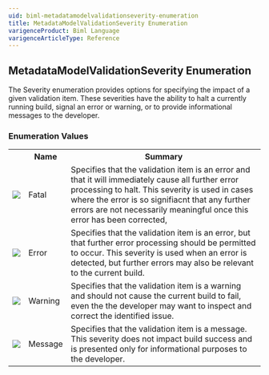 ```yaml
---
uid: biml-metadatamodelvalidationseverity-enumeration
title: MetadataModelValidationSeverity Enumeration
varigenceProduct: Biml Language
varigenceArticleType: Reference
---
```


## MetadataModelValidationSeverity Enumeration<div class="LanguageSummary"><div class ="SummaryItem">The Severity enumeration provides options for specifying the impact of a given validation item.  These severities have the ability to halt a currently running build, signal an error or warning, or to provide informational messages to the developer.</div></div><div class="EnumValueGroup">### Enumeration Values<table id="EnumValue" class="MemberList"><tbody><tr><th class="MemberTypeIconColumnHeader">&nbsp;</th><th class="MemberNameColumnHeader">Name</th><th class="MemberSummaryColumnHeader">Summary</th></tr><tr class="cd0"><td align="center" class="MemberTypeIcon"><img src="enumValue.png"></img></td><td class="MemberName">Fatal</td><td class="MemberSummary"><div class ="SummaryItem">Specifies that the validation item is an error and that it will immediately cause all further error processing to halt.  This severity is used in cases where the error is so signifiacnt that any further errors are not necessarily meaningful once this error has been corrected,</div></td></tr><tr class="cd1"><td align="center" class="MemberTypeIcon"><img src="enumValue.png"></img></td><td class="MemberName">Error</td><td class="MemberSummary"><div class ="SummaryItem">Specifies that the validation item is an error, but that further error processing should be permitted to occur.  This severity is used when an error is detected, but further errors may also be relevant to the current build.</div></td></tr><tr class="cd0"><td align="center" class="MemberTypeIcon"><img src="enumValue.png"></img></td><td class="MemberName">Warning</td><td class="MemberSummary"><div class ="SummaryItem">Specifies that the validation item is a warning and should not cause the current build to fail, even the the developer may want to inspect and correct the identified issue.</div></td></tr><tr class="cd1"><td align="center" class="MemberTypeIcon"><img src="enumValue.png"></img></td><td class="MemberName">Message</td><td class="MemberSummary"><div class ="SummaryItem">Specifies that the validation item is a message.  This severity does not impact build success and is presented only for informational purposes to the developer.</div></td></tr></tbody></table></div>